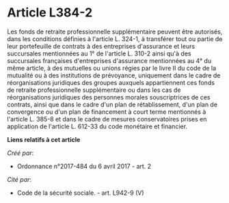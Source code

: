 # Article L384-2

Les fonds de retraite professionnelle supplémentaire peuvent être autorisés, dans les conditions définies à l'article L.
324-1, à transférer tout ou partie de leur portefeuille de contrats à des entreprises d'assurance et leurs succursales
mentionnées au 1° de l'article L. 310-2 ainsi qu'à des succursales françaises d'entreprises d'assurance mentionnées au 4° du
même article, à des mutuelles ou unions régies par le livre II du code de la mutualité ou à des institutions de prévoyance,
uniquement dans le cadre de réorganisations juridiques des groupes auxquels appartiennent ces fonds de retraite
professionnelle supplémentaire ou dans les cas de réorganisations juridiques des personnes morales souscriptrices de ces
contrats, ainsi que dans le cadre d'un plan de rétablissement, d'un plan de convergence ou d'un plan de financement à court
terme mentionnés à l'article L. 385-8 et dans le cadre de mesures conservatoires prises en application de l'article L. 612-33
du code monétaire et financier.

**Liens relatifs à cet article**

_Créé par_:

  - Ordonnance n°2017-484 du 6 avril 2017 - art. 2

_Cité par_:

  - Code de la sécurité sociale. - art. L942-9 (V)
